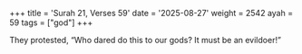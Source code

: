 +++
title = 'Surah 21, Verses 59'
date = '2025-08-27'
weight = 2542
ayah = 59
tags = ["god"]
+++

They protested, “Who dared do this to our gods? It must be an evildoer!”